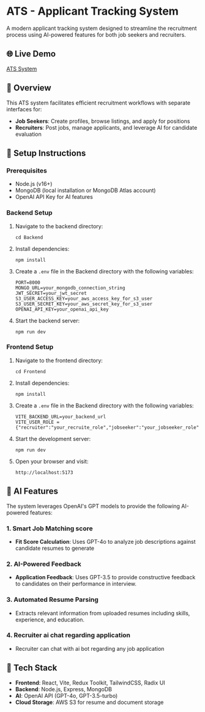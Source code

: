 # ATS - Applicant Tracking System

A modern applicant tracking system designed to streamline the recruitment process using AI-powered features for both job seekers and recruiters.

## 🌐 Live Demo

[ATS System](https://lighthearted-starship-4be39a.netlify.app/)

## 📝 Overview

This ATS system facilitates efficient recruitment workflows with separate interfaces for:

- **Job Seekers**: Create profiles, browse listings, and apply for positions
- **Recruiters**: Post jobs, manage applicants, and leverage AI for candidate evaluation

## 🚀 Setup Instructions

### Prerequisites

- Node.js (v16+)
- MongoDB (local installation or MongoDB Atlas account)
- OpenAI API Key for AI features

### Backend Setup

1. Navigate to the backend directory:

   ```
   cd Backend
   ```

2. Install dependencies:

   ```
   npm install
   ```

3. Create a `.env` file in the Backend directory with the following variables:

   ```
   PORT=8000
   MONGO_URL=your_mongodb_connection_string
   JWT_SECRET=your_jwt_secret
   S3_USER_ACCESS_KEY=your_aws_access_key_for_s3_user
   S3_USER_SECRET_KEY=your_aws_secret_key_for_s3_user
   OPENAI_API_KEY=your_openai_api_key
   ```

4. Start the backend server:
   ```
   npm run dev
   ```

### Frontend Setup

1. Navigate to the frontend directory:

   ```
   cd Frontend
   ```

2. Install dependencies:
   ```
   npm install
   ```
3. Create a `.env` file in the Backend directory with the following variables:

   ```
   VITE_BACKEND_URL=your_backend_url
   VITE_USER_ROLE = {"recruiter":"your_recruite_role","jobseeker":"your_jobseeker_role"}
   ```

4. Start the development server:
   ```
   npm run dev
   ```
5. Open your browser and visit:
   ```
   http://localhost:5173
   ```

## 🤖 AI Features

The system leverages OpenAI's GPT models to provide the following AI-powered features:

### 1. Smart Job Matching score

- **Fit Score Calculation**: Uses GPT-4o to analyze job descriptions against candidate resumes to generate

### 2. AI-Powered Feedback

- **Application Feedback**: Uses GPT-3.5 to provide constructive feedback to candidates on their performance in interview.

### 3. Automated Resume Parsing

- Extracts relevant information from uploaded resumes including skills, experience, and education.

### 4. Recruiter ai chat regarding application

- Recruiter can chat with ai bot regarding any job application

## 🔧 Tech Stack

- **Frontend**: React, Vite, Redux Toolkit, TailwindCSS, Radix UI
- **Backend**: Node.js, Express, MongoDB
- **AI**: OpenAI API (GPT-4o, GPT-3.5-turbo)
- **Cloud Storage**: AWS S3 for resume and document storage
